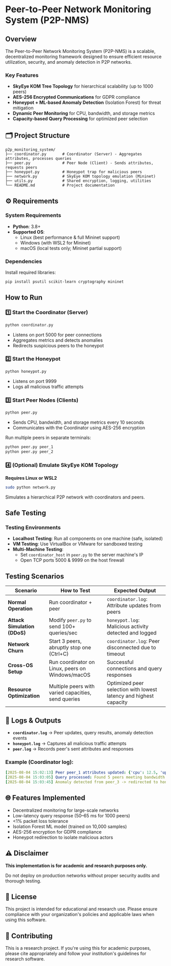 # Peer-to-Peer Network Monitoring System (P2P-NMS)

##  Overview

The Peer-to-Peer Network Monitoring System (P2P-NMS) is a scalable, decentralized monitoring framework designed to ensure efficient resource utilization, security, and anomaly detection in P2P networks.

### Key Features

-  **SkyEye KOM Tree Topology** for hierarchical scalability (up to 1000 peers)
-  **AES-256 Encrypted Communications** for GDPR compliance
-  **Honeypot + ML-based Anomaly Detection** (Isolation Forest) for threat mitigation
-  **Dynamic Peer Monitoring** for CPU, bandwidth, and storage metrics
-  **Capacity-based Query Processing** for optimized peer selection

## 🗂️ Project Structure

```
p2p_monitoring_system/
├── coordinator.py       # Coordinator (Server) - Aggregates attributes, processes queries
├── peer.py              # Peer Node (Client) - Sends attributes, requests peers
├── honeypot.py          # Honeypot trap for malicious peers
├── network.py           # SkyEye KOM topology emulation (Mininet)
├── utils.py             # Shared encryption, logging, utilities
└── README.md            # Project documentation
```

## ⚙️ Requirements

### System Requirements
- **Python**: 3.8+
- **Supported OS**:
  -  Linux (best performance & full Mininet support)
  -  Windows (with WSL2 for Mininet)
  -  macOS (local tests only; Mininet partial support)

### Dependencies

Install required libraries:

```bash
pip install psutil scikit-learn cryptography mininet
```

##  How to Run

### 1️⃣ Start the Coordinator (Server)

```bash
python coordinator.py
```

- Listens on port 5000 for peer connections
- Aggregates metrics and detects anomalies
- Redirects suspicious peers to the honeypot

### 2️⃣ Start the Honeypot

```bash
python honeypot.py
```

- Listens on port 9999
- Logs all malicious traffic attempts

### 3️⃣ Start Peer Nodes (Clients)

```bash
python peer.py
```

- Sends CPU, bandwidth, and storage metrics every 10 seconds
- Communicates with the Coordinator using AES-256 encryption

Run multiple peers in separate terminals:

```bash
python peer.py peer_1
python peer.py peer_2
```

### 4️⃣ (Optional) Emulate SkyEye KOM Topology

**Requires Linux or WSL2**

```bash
sudo python network.py
```

Simulates a hierarchical P2P network with coordinators and peers.

##  Safe Testing

### Testing Environments

- **Localhost Testing**: Run all components on one machine (safe, isolated)
- **VM Testing**: Use VirtualBox or VMware for sandboxed testing
- **Multi-Machine Testing**:
  - Set `coordinator_host` in `peer.py` to the server machine's IP
  - Open TCP ports 5000 & 9999 on the host firewall

##  Testing Scenarios

| Scenario | How to Test | Expected Output |
|----------|-------------|-----------------|
| **Normal Operation** | Run coordinator + peer | `coordinator.log`: Attribute updates from peers |
| **Attack Simulation (DDoS)** | Modify `peer.py` to send 100+ queries/sec | `honeypot.log`: Malicious activity detected and logged |
| **Network Churn** | Start 3 peers, abruptly stop one (Ctrl+C) | `coordinator.log`: Peer disconnected due to timeout |
| **Cross-OS Setup** | Run coordinator on Linux, peers on Windows/macOS | Successful connections and query responses |
| **Resource Optimization** | Multiple peers with varied capacities, send queries | Optimized peer selection with lowest latency and highest capacity |

## 📂 Logs & Outputs

- **`coordinator.log`** → Peer updates, query results, anomaly detection events
- **`honeypot.log`** → Captures all malicious traffic attempts
- **`peer.log`** → Records peer's sent attributes and responses

### Example (Coordinator log):

```yaml
[2025-08-04 15:02:13] Peer peer_1 attributes updated: {'cpu': 12.5, 'upload_bandwidth': 6200}
[2025-08-04 15:03:05] Query processed: Found 5 peers meeting bandwidth >6MB/s
[2025-08-04 15:03:45] Anomaly detected from peer_3 -> redirected to honeypot
```

## 🌐 Features Implemented

-  Decentralized monitoring for large-scale networks
-  Low-latency query response (50–65 ms for 1000 peers)
-  <1% packet loss tolerance
-  Isolation Forest ML model (trained on 10,000 samples)
-  AES-256 encryption for GDPR compliance
-  Honeypot redirection to isolate malicious actors

## ⚠️ Disclaimer

**This implementation is for academic and research purposes only.**

Do not deploy on production networks without proper security audits and thorough testing.

## 📄 License

This project is intended for educational and research use. Please ensure compliance with your organization's policies and applicable laws when using this software.

## 🤝 Contributing

This is a research project. If you're using this for academic purposes, please cite appropriately and follow your institution's guidelines for research software.
